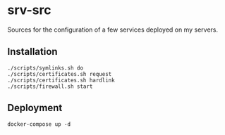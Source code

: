 # srv-src

Sources for the configuration of a few services deployed on my servers.

## Installation

```shell
./scripts/symlinks.sh do
./scripts/certificates.sh request
./scripts/certificates.sh hardlink
./scripts/firewall.sh start
```

## Deployment

```shell
docker-compose up -d
```
